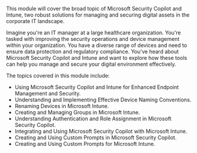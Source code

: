 
This module will cover the broad topic of Microsoft Security Copilot and Intune, two robust solutions for managing and securing digital assets in the corporate IT landscape.

Imagine you're an IT manager at a large healthcare organization. You're tasked with improving the security operations and device management within your organization. You have a diverse range of devices and need to ensure data protection and regulatory compliance. You've heard about Microsoft Security Copilot and Intune and want to explore how these tools can help you manage and secure your digital environment effectively.

The topics covered in this module include:
- Using Microsoft Security Copilot and Intune for Enhanced Endpoint Management and Security.
- Understanding and Implementing Effective Device Naming Conventions.
- Renaming Devices in Microsoft Intune.
- Creating and Managing Groups in Microsoft Intune.
- Understanding Authentication and Role Assignment in Microsoft Security Copilot.
- Integrating and Using Microsoft Security Copilot with Microsoft Intune.
- Creating and Using Custom Prompts in Microsoft Security Copilot.
- Creating and Using Custom Prompts for Microsoft Intune.